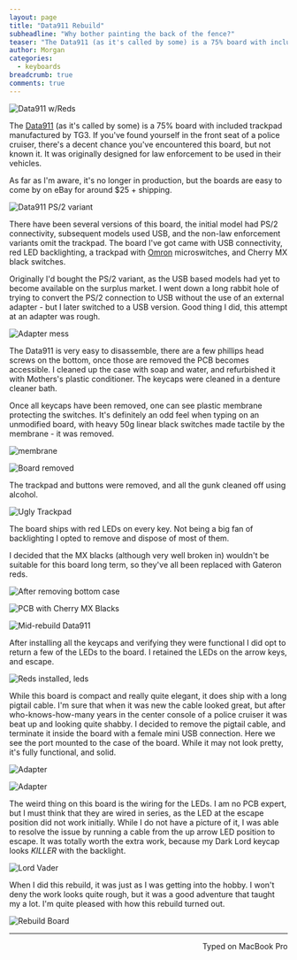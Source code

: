 ```yaml
---
layout: page
title: "Data911 Rebuild"
subheadline: "Why bother painting the back of the fence?"
teaser: "The Data911 (as it's called by some) is a 75% board with included trackpad manufactured by TG3. If you've found yourself in the front seat of a police cruiser, there's a decent chance you've encountered this board, but not known it. It was originally designed for law enforcement to be used in their vehicles."
author: Morgan
categories:
  - keyboards
breadcrumb: true
comments: true
---
```

![Data911 w/Reds](http://imgur.com/EfCVOwY.jpg)

The [Data911](https://www.data911.com/products/keyboards/) (as it's called by some) is a 75% board with included trackpad manufactured by TG3. If you've found yourself in the front seat of a police cruiser, there's a decent chance you've encountered this board, but not known it. It was originally designed for law enforcement to be used in their vehicles.

As far as I'm aware, it's no longer in production, but the boards are easy to come by on eBay for around $25 + shipping.

![Data911 PS/2 variant](http://imgur.com/gGoTzKB.jpg)

There have been several versions of this board, the initial model had PS/2 connectivity, subsequent models used USB, and the non-law enforcement variants omit the trackpad. The board I've got came with USB connectivity, red LED backlighting, a trackpad with [Omron](https://www.omron.com/ecb/products/sw/) microswitches, and Cherry MX black switches.

Originally I'd bought the PS/2 variant, as the USB based models had yet to become available on the surplus market. I went down a long rabbit hole of trying to convert the PS/2 connection to USB without the use of an external adapter - but I later switched to a USB version. Good thing I did, this attempt at an adapter was rough.

![Adapter mess](http://imgur.com/UwhWzHd.jpg)

The Data911 is very easy to disassemble, there are a few phillips head screws on the bottom, once those are removed the PCB becomes accessible. I cleaned up the case with soap and water, and refurbished it with Mothers's plastic conditioner. The keycaps were cleaned in a denture cleaner bath.

Once all keycaps have been removed, one can see plastic membrane protecting the switches. It's definitely an odd feel when typing on an unmodified board, with heavy 50g linear black switches made tactile by the membrane - it was removed.

![membrane](http://imgur.com/5zC8P5H.jpg)

![Board removed](http://imgur.com/1LDi2Wh.jpg)

The trackpad and buttons were removed, and all the gunk cleaned off using alcohol.

![Ugly Trackpad](http://imgur.com/HBnGkTk.jpg)

The board ships with red LEDs on every key. Not being a big fan of backlighting I opted to remove and dispose of most of them.

I decided that the MX blacks (although very well broken in) wouldn't be suitable for this board long term, so they've all been replaced with Gateron reds.

![After removing bottom case](http://imgur.com/AhX4zC3.jpg)

![PCB with Cherry MX Blacks](http://imgur.com/DC0ndY9.jpg)

![Mid-rebuild Data911](http://imgur.com/oFgGdkU.jpg)

After installing all the keycaps and verifying they were functional I did opt to return a few of the LEDs to the board. I retained the LEDs on the arrow keys, and escape.

![Reds installed, leds](http://imgur.com/pRzHEJs.jpg)

While this board is compact and really quite elegant, it does ship with a long pigtail cable. I'm sure that when it was new the cable looked great, but after who-knows-how-many years in the center console of a police cruiser it was beat up and looking quite shabby. I decided to remove the pigtail cable, and terminate it inside the board with a female mini USB connection. Here we see the port mounted to the case of the board. While it may not look pretty, it's fully functional, and solid.

![Adapter](http://imgur.com/aVrbhqP.jpg)

![Adapter](http://imgur.com/K8ppadL.jpg)

The weird thing on this board is the wiring for the LEDs. I am no PCB expert, but I must think that they are wired in series, as the LED at the escape position did not work initially. While I do not have a picture of it, I was able to resolve the issue by running a cable from the up arrow LED position to escape. It was totally worth the extra work, because my Dark Lord keycap looks _KILLER_ with the backlight.

![Lord Vader](http://imgur.com/RnpvHdI.jpg)

When I did this rebuild, it was just as I was getting into the hobby. I won't deny the work looks quite rough, but it was a good adventure that taught my a lot. I'm quite pleased with how this rebuild turned out.

![Rebuild Board](http://imgur.com/Y1J5puZ.jpg)

---
<p align="right">Typed on MacBook Pro</p>
